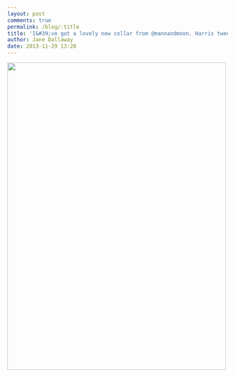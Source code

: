 ```yaml
---
layout: post
comments: true
permalink: /blog/:title
title: 'I&#39;ve got a lovely new collar from @mannandmoon. Harris tweed and leather don&#39;t you know.'
author: Jane Dallaway
date: 2013-11-29 13:20
---
```


<div><a href="//static.skitters.dallaway.com/Atp_photo.JPG"><img src="//static.skitters.dallaway.com/Atp_thumb_photo.JPG" width="500" height="702"/></a></div>



 
      
